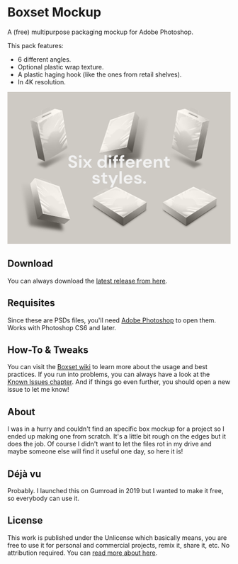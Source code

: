 # Boxset Mockup
A (free) multipurpose packaging mockup for Adobe Photoshop.

This pack features:
* 6 different angles.
* Optional plastic wrap texture.
* A plastic haging hook (like the ones from retail shelves).
* In 4K resolution.

![Screenshot](https://github.com/darriagada/Boxset/raw/master/angles.png)

## Download
You can always download the [latest release from here](https://github.com/darriagada/Boxset/releases).

## Requisites
Since these are PSDs files, you'll need [Adobe Photoshop](https://www.adobe.com/products/photoshop.html) to open them. Works with Photoshop CS6 and later.

## How-To & Tweaks
You can visit the [Boxset wiki](https://github.com/darriagada/Boxset/wiki) to learn more about the usage and best practices. If you run into problems, you can always have a look at the [Known Issues chapter](https://github.com/darriagada/Boxset/wiki/Known-Issues). And if things go even further, you should open a new issue to let me know!

## About
I was in a hurry and couldn't find an specific box mockup for a project so I ended up making one from scratch. It's a little bit rough on the edges but it does the job. Of course I didn't want to let the files rot in my drive and maybe someone else will find it useful one day, so here it is!

## Déjà vu
Probably. I launched this on Gumroad in 2019 but I wanted to make it free, so everybody can use it.

## License
This work is published under the Unlicense which basically means, you are free to use it for personal and commercial projects, remix it, share it, etc. No attribution required. You can [read more about here](https://spdx.org/licenses/Unlicense.html).
